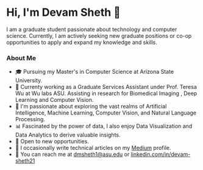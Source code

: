 # Hi, I'm Devam Sheth 👋
I am a graduate student passionate about technology and computer science. Currently, I am actively seeking new graduate positions or co-op opportunities to apply and expand my knowledge and skills.
### About Me
- 🎓 Pursuing my Master's in Computer Science at Arizona State University.
- 🔭 Currenty working as a Graduate Services Assistant under Prof. Teresa Wu at Wu labs ASU. Assisting in research for Biomedical Imaging , Deep Learning and Computer Vision.
- 🌱 I'm passionate about exploring the vast realms of Artificial Intelligence, Machine Learning, Computer Vision, and Natural Language Processing.
- 📊 Fascinated by the power of data, I also enjoy Data Visualization and Data Analytics to derive valuable insights.
- 💼 Open to new opportunities.
- 📝 I occasionally write technical articles on my [Medium](https://medium.com/@devamsheth20) profile.
- 📲 You can reach me at dmsheth1@asu.edu or [linkedin.com/in/devam-sheth21](https://www.linkedin.com/in/devam-sheth21)

<!--
**devamsheth21/devamsheth21** is a ✨ _special_ ✨ repository because its `README.md` (this file) appears on your GitHub profile.

Here are some ideas to get you started:

- 🔭 I'm Gradaute Computer Science Student @ASU. Currently looking for new grad positions for work
- 🌱 I’m currently learning ...
- 👯 I’m looking to collaborate on ...
- 🤔 I’m looking for help with ...
- 💬 Ask me about ...
- 📫 How to reach me: ...
- 😄 Pronouns: ...
- ⚡ Fun fact: ...
-->
